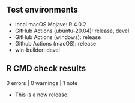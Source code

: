 ## Test environments
* local macOS Mojave: R 4.0.2
* GitHub Actions (ubuntu-20.04): release, devel
* GitHub Actions (windows): release
* Github Actions (macOS): release
* win-builder: devel

## R CMD check results

0 errors | 0 warnings | 1 note

* This is a new release.
